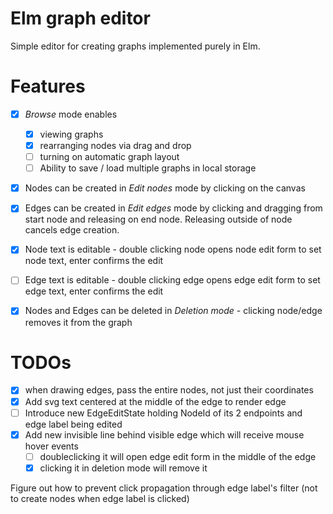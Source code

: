 # Elm graph editor

Simple editor for creating graphs implemented purely in Elm.

# Features
- [x] *Browse* mode enables
    - [x] viewing graphs
    - [x] rearranging nodes via drag and drop
    - [ ] turning on automatic graph layout
    - [ ] Ability to save / load multiple graphs in local storage
- [x] Nodes can be created in *Edit nodes* mode by clicking on the canvas
- [x] Edges can be created in *Edit edges* mode by clicking and dragging from start node and releasing on end node. Releasing outside of node cancels edge creation.
- [x] Node text is editable - double clicking node opens node edit form to set node text, enter confirms the edit
- [ ] Edge text is editable - double clicking edge opens edge edit form to set edge text, enter confirms the edit
- [x] Nodes and Edges can be deleted in *Deletion mode* - clicking node/edge removes it from the graph


# TODOs
- [x] when drawing edges, pass the entire nodes, not just their coordinates
- [x] Add svg text centered at the middle of the edge to render edge
- [ ] Introduce new EdgeEditState holding NodeId of its 2 endpoints and edge label being edited
- [x] Add new invisible line behind visible edge which will receive mouse hover events
    - [ ] doubleclicking it will open edge edit form in the middle of the edge
    - [x] clicking it in deletion mode will remove it

Figure out how to prevent click propagation through edge label's filter (not to create nodes when edge label is clicked)
